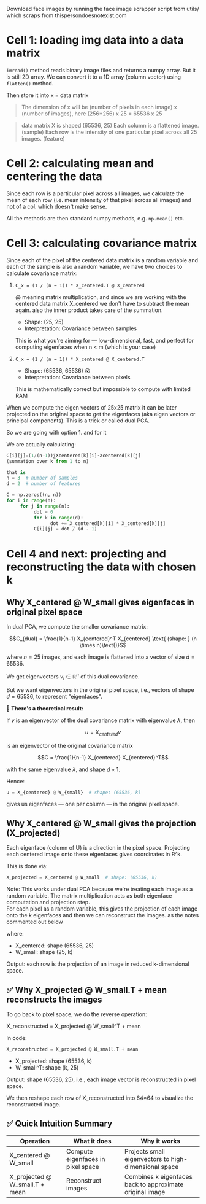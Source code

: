 Download face images by running the face image scrapper script from utils/ which scraps from thispersondoesnotexist.com

# Cell 1: loading img data into a data matrix

`imread()` method reads binary image files and returns a numpy array. But it is still 2D array.
We can convert it to a 1D array (column vector) using `flatten()` method.

Then store it into x = data matrix

> The dimension of x will be (number of pixels in each image) x (number of images), here (256\*256) x 25 = 65536 x 25

> data matrix X is shaped (65536, 25)
> Each column is a flattened image.(sample)
> Each row is the intensity of one particular pixel across all 25 images. (feature)

# Cell 2: calculating mean and centering the data

Since each row is a particular pixel across all images, we calculate the mean of each row (i.e. mean intensity of that pixel across all images) and not of a col. which doesn't make sense.

All the methods are then standard numpy methods, e.g. `np.mean()` etc.

# Cell 3: calculating covariance matrix

Since each of the pixel of the centered data matrix is a random variable and each of the sample is also a random variable, we have two choices to calculate covariance matrix:

1. `C_x = (1 / (n − 1)) * X_centered.T @ X_centered`

    @ meaning matrix multiplication, and since we are working with the centered data matrix X_centered we don't have to subtract the mean again. also the inner product takes care of the summation.

    - Shape: (25, 25)
    - Interpretation: Covariance between samples

    This is what you're aiming for — low-dimensional, fast, and perfect for computing eigenfaces when n < m (which is your case)

2. `C_x = (1 / (n − 1)) * X_centered @ X_centered.T`

    - Shape: (65536, 65536) 😵
    - Interpretation: Covariance between pixels

    This is mathematically correct but impossible to compute with limited RAM

When we compute the eigen vectors of 25x25 matrix it can be later projected on the original space to get the eigenfaces (aka eigen vectors or principal components). This is a trick or called dual PCA.

So we are going with option 1. and for it

We are actually calculating:

```python
C[i][j]=(1/(n−1))∑​Xcentered​[k][i]⋅Xcentered​[k][j]
(summation over k from 1 to n)

that is
n = 3  # number of samples
d = 2  # number of features

C = np.zeros((n, n))
for i in range(n):
     for j in range(n):
          dot = 0
          for k in range(d):
                dot += X_centered[k][i] * X_centered[k][j]
          C[i][j] = dot / (d - 1)
```

# Cell 4 and next: projecting and reconstructing the data with chosen k

## Why X_centered @ W_small gives eigenfaces in original pixel space

In dual PCA, we compute the smaller covariance matrix:

$$C_{dual} = \frac{1}{n-1} X_{centered}^T X_{centered} \text{ (shape: } (n \times n)\text{)}$$

where $n = 25$ images, and each image is flattened into a vector of size $d = 65536$.

We get eigenvectors $v_i \in \mathbb{R}^n$ of this dual covariance.

But we want eigenvectors in the original pixel space, i.e., vectors of shape $d = 65536$, to represent "eigenfaces".

**📌 There's a theoretical result:**

If $v$ is an eigenvector of the dual covariance matrix with eigenvalue $\lambda$, then

$$u = X_{centered} v$$

is an eigenvector of the original covariance matrix

$$C = \frac{1}{n-1} X_{centered} X_{centered}^T$$

with the same eigenvalue $\lambda$, and shape $d \times 1$.

Hence:

```python
u = X_{centered} @ W_{small}  # shape: (65536, k)
```

gives us eigenfaces — one per column — in the original pixel space.

## Why X_centered @ W_small gives the projection (X_projected)

Each eigenface (column of U) is a direction in the pixel space.
Projecting each centered image onto these eigenfaces gives coordinates in R^k.

This is done via:

```python
X_projected = X_centered @ W_small  # shape: (65536, k)
```

Note: This works under dual PCA because we're treating each image as a random variable.
The matrix multiplication acts as both eigenface computation and projection step.  
For each pixel as a random variable, this gives the projection of each image onto the k eigenfaces and then we can reconstruct the images. as the notes commented out below

where:

-   X_centered: shape (65536, 25)
-   W_small: shape (25, k)

Output: each row is the projection of an image in reduced k-dimensional space.

## ✅ Why X_projected @ W_small.T + mean reconstructs the images

To go back to pixel space, we do the reverse operation:

X_reconstructed = X_projected @ W_small^T + mean

In code:

```python
X_reconstructed = X_projected @ W_small.T + mean
```

-   X_projected: shape (65536, k)
-   W_small^T: shape (k, 25)

Output: shape (65536, 25), i.e., each image vector is reconstructed in pixel space.

We then reshape each row of X_reconstructed into 64×64 to visualize the reconstructed image.

## ✅ Quick Intuition Summary

| Operation                      | What it does                      | Why it works                                             |
| ------------------------------ | --------------------------------- | -------------------------------------------------------- |
| X_centered @ W_small           | Compute eigenfaces in pixel space | Projects small eigenvectors to high-dimensional space    |
| X_projected @ W_small.T + mean | Reconstruct images                | Combines k eigenfaces back to approximate original image |

<!-- Notes by claude not sure about correctness, it is for pixel as a random variable -->

<!-- Download face images by running the face image scrapper script from utils/ which scraps from thispersondoesnotexist.com

# Corrected PCA Notes for Face Recognition

## Cell 1: Loading Image Data into Data Matrix

`imread()` method reads binary image files and returns a numpy array. But it is still 2D array.
We can convert it to a 1D array (column vector) using `flatten()` method.

Then store it into x = data matrix

> The dimension of x will be (number of pixels in each image) x (number of images), here (256×256) x 25 = 65536 x 25

> **Data matrix X is shaped (65536, 25)**
>
> -   **Each column is a flattened image (sample)**
> -   **Each row is the intensity of one particular pixel across all 25 images (feature)**

## Cell 2: Calculating Mean and Centering the Data

Since each **column** represents an image sample, we calculate the mean **across columns (axis=1)** to get the average pixel intensity for each pixel position across all images.

```python
mean = np.mean(x, axis=1, keepdims=True)  # shape: (65536, 1)
```

This gives us the "average face" - the mean intensity value for each of the 65536 pixel positions.

## Cell 3: Calculating Covariance Matrix (Dual PCA Approach)

In standard PCA, we would compute the covariance between **features (pixels)**:

$$C = \frac{1}{n-1} X_{centered} X_{centered}^T$$

-   Shape: (65536, 65536) 😵
-   This is computationally intractable for large images

**Dual PCA Trick:**
When the number of samples (n=25) is much smaller than the number of features (d=65536), we use:

$$C_{dual} = \frac{1}{n-1} X_{centered}^T X_{centered}$$

-   Shape: (25, 25) ✅
-   This computes covariance between **samples**, not pixels
-   Much more efficient to compute eigendecomposition

```python
c_x = (1 / (n - 1)) * (x_centered.T @ x_centered)  # shape: (25, 25)
```

## Cell 4: Eigendecomposition and Dual-to-Original Space Conversion

We compute eigenvalues and eigenvectors of the dual covariance matrix:

```python
eigenvalues, eigenvectors = np.linalg.eig(c_x)  # eigenvectors shape: (25, k)
```

**Key Theoretical Result:**
If $v$ is an eigenvector of the dual covariance $C_{dual}$ with eigenvalue $\lambda$, then:

$$u = X_{centered} v$$

is an eigenvector of the original covariance matrix $C$ with the same eigenvalue $\lambda$.

## Cell 5: Projection and Reconstruction

### ❌ Error in Your Code and Understanding

Your code has this line:

```python
x_projected = x_centered @ w_small  # WRONG!
```

This is **incorrect**. Here's what's actually happening:

### ✅ Correct Understanding

```python
# Step 1: Convert dual eigenvectors to original space (eigenfaces)
eigenfaces = x_centered @ w_small  # shape: (65536, k)
# These are the actual eigenfaces in pixel space

# Step 2: Project original data onto eigenfaces
x_projected = x_centered.T @ eigenfaces  # shape: (25, k)
# OR equivalently: x_projected = (x_centered.T @ x_centered) @ w_small
```

However, your reconstruction code accidentally works because:

```python
x_reconstructed = x_projected @ w_small.T + mean
```

When you do `(x_centered @ w_small) @ w_small.T`, this becomes:
`x_centered @ (w_small @ w_small.T)`

Since `w_small` contains orthonormal eigenvectors, `w_small @ w_small.T` approximates the identity matrix (for the top k components), so this approximately reconstructs the centered data.

### ✅ What Each Step Actually Does

| Variable                    | Shape       | What it represents                                                |
| --------------------------- | ----------- | ----------------------------------------------------------------- |
| `x_centered @ w_small`      | (65536, k)  | **Eigenfaces** - principal directions in pixel space              |
| `x_centered.T @ eigenfaces` | (25, k)     | **Projected data** - coordinates of each image in eigenface space |
| `projected @ eigenfaces.T`  | (25, 65536) | **Reconstructed** - images reconstructed from k components        |

### ✅ Corrected Interpretation

1. **Eigenfaces**: `x_centered @ w_small` gives you the actual eigenfaces (principal components in pixel space)
2. **Projection**: To project data, you compute coordinates in the eigenface basis
3. **Reconstruction**: Combine eigenfaces with their coefficients to reconstruct images

## Summary of Key Corrections

1. **Dual PCA** computes covariance between samples, not pixels
2. Your `x_projected` variable actually contains **eigenfaces**, not projections
3. The reconstruction works due to the orthogonality properties of eigenvectors
4. The true projection would be `x_centered.T @ eigenfaces`

Your code produces correct results, but the variable naming and conceptual understanding need correction! -->

